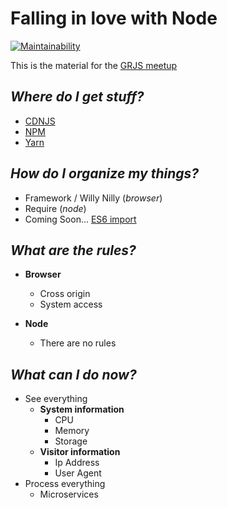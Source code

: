 # Falling in love with Node
[![Maintainability](https://api.codeclimate.com/v1/badges/857d39edc208bd8863fe/maintainability)](https://codeclimate.com/github/altereagle/fallinginlovewithnode/maintainability)

This is the material for the [GRJS meetup](https://www.meetup.com/Grand-Rapids-JavaScript-Meetup/events/240395487)

## *Where do I get stuff?*
  * [CDNJS](https://cdnjs.com/)
  * [NPM](https://www.npmjs.com/)
  * [Yarn](https://yarnpkg.com/)

## *How do I organize my things?*
  * Framework / Willy Nilly (*browser*)
  * Require (*node*)
  * Coming Soon... [ES6 import](https://developer.mozilla.org/en-US/docs/Web/JavaScript/Reference/Statements/import)

## *What are the rules?*
  * **Browser**
    * Cross origin
    * System access

  * **Node**
    * There are no rules

## *What can I do now?*
  * See everything
    * **System information**
      * CPU
      * Memory
      * Storage
    * **Visitor information**
      * Ip Address
      * User Agent
  * Process everything
    * Microservices